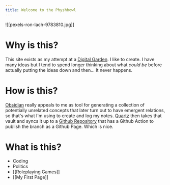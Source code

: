```yaml
---
title: Welcome to the Physhbowl
---
```

![[pexels-ron-lach-9783810.jpg]]
# Why is this?
This site exists as my attempt at a [Digital Garden](https://maggieappleton.com/garden-history). I like to create. I have many ideas but I tend to spend longer thinking about what *could be* before actually putting the ideas down and then... It never happens.
# How is this?
[Obsidian](https://obsidian.md/) really appeals to me as tool for generating a collection of potentially unrelated concepts that later turn out to have emergent relations, so that's what I'm using to create and log my notes.
[Quartz](https://notes.nicolevanderhoeven.com/How+to+publish+Obsidian+notes+with+Quartz+on+GitHub+Pages) then takes that vault and syncs it up to a [Github Repository](https://github.com/kryptykphysh/physhbowl) that has a Github Action to publish the branch as a Github Page.
Which is nice.
# What is this?
- Coding
- Politics
- [[Roleplaying Games]]
- [[My First Page]]
